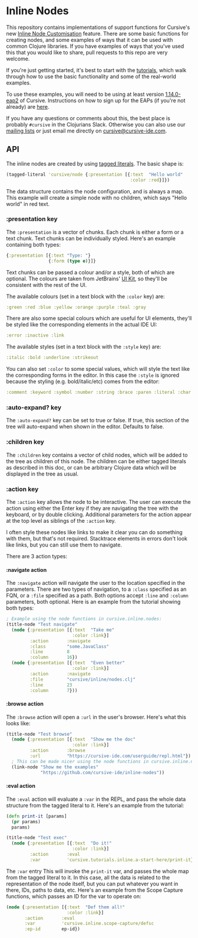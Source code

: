 # Inline Nodes

This repository contains implementations of support functions for Cursive's new 
[Inline Node Customisation](https://cursive-ide.com/blog/customising-inline-nodes.html) feature. There are some basic functions for creating nodes,
and some examples of ways that it can be used with common Clojure libraries. If you have 
examples of ways that you've used this that you would like to share, pull requests to this 
repo are very welcome.

If you're just getting started, it's best to start with the 
[tutorials](https://github.com/cursive-ide/inline-tutorials), which walk through how to use
the basic functionality and some of the real-world examples. 

To use these examples, you will need to be using at least version
[1.14.0-eap2](https://cursive-ide.com/blog/cursive-1.14.0-eap2.html) of Cursive. Instructions on how to sign up for
the EAPs (if you're not already) are
[here](https://cursive-ide.com/userguide/#choosing-to-receive-eap-beta-builds).

If you have any questions or comments about this, the best place is probably `#cursive` in 
the Clojurians Slack. Otherwise you can also use our [mailing lists](https://cursive-ide.com/mailinglist.html) or just email me
directly on [cursive@cursive-ide.com](mailto:cursive@cursive-ide.com).


## API

The inline nodes are created by using 
[tagged literals](https://clojure.org/reference/reader#tagged_literals). The basic shape is:

```clojure
(tagged-literal 'cursive/node {:presentation [{:text  "Hello world"
                                               :color :red}]})
```

The data structure contains the node configuration, and is always a map. This example will 
create a simple node with no children, which says "Hello world" in red text.

### :presentation key

The `:presentation` is a vector of chunks. Each chunk is either a form or a text chunk.
Text chunks can be individually styled. Here's an example containing both types:

```clojure
{:presentation [{:text "Type: "}
                {:form (type e)}]}
```

Text chunks can be passed a colour and/or a style, both of which are optional. The colours
are taken from JetBrains' 
[UI Kit](https://www.figma.com/design/UowbJhRZZgcqa5Wmb4npee/Int-UI-Kit-(Community)?node-id=305-26005&node-type=canvas),
so they'll be consistent with the rest of the UI. 

The available colours (set in a text block with the `:color` key) are:

```clojure
:green :red :blue :yellow :orange :purple :teal :gray
```

There are also some special colours which are useful for UI elements, they'll be styled
like the corresponding elements in the actual IDE UI:

```clojure
:error :inactive :link
```

The available styles (set in a text block with the `:style` key) are:

```clojure
:italic :bold :underline :strikeout
```

You can also set `:color` to some special values, which will style the text like
the corresponding forms in the editor. In this case the `:style` is ignored because
the styling (e.g. bold/italic/etc) comes from the editor:

```clojure
:comment :keyword :symbol :number :string :brace :paren :literal :char
```

### :auto-expand? key

The `:auto-expand?` key can be set to true or false. If true, this section of the tree will
auto-expand when shown in the editor. Defaults to false.

### :children key

The `:children` key contains a vector of child nodes, which will be added to the tree as
children of this node. The children can be either tagged literals as described in this doc,
or can be arbitrary Clojure data which will be displayed in the tree as usual.

### :action key

The `:action` key allows the node to be interactive. The user can execute the action using
either the Enter key if they are navigating the tree with the keyboard, or by double 
clicking. Additional parameters for the action appear at the top level as siblings of the
`:action` key.

I often style these nodes like links to make it clear you can do something with
them, but that's not required. Stacktrace elements in errors don't look like
links, but you can still use them to navigate.

There are 3 action types:

#### :navigate action

The `:navigate` action will navigate the user to the location specified in the parameters.
There are two types of navigation, to a `:class` specified as an FQN, or a `:file` specified
as a path. Both options accept `:line` and `:column` parameters, both optional. Here is an 
example from the tutorial showing both types:

```clojure
; Example using the node functions in cursive.inline.nodes:
(title-node "Test navigate"
  (node {:presentation [{:text  "Take me"
                         :color :link}]
         :action       :navigate
         :class        "some.JavaClass"
         :line         8
         :column       16})
  (node {:presentation [{:text  "Even better"
                         :color :link}]
         :action       :navigate
         :file         "cursive/inline/nodes.clj"
         :line         23
         :column       7}))
```

#### :browse action

The `:browse` action will open a `:url` in the user's browser. Here's what this looks like:

```clojure
(title-node "Test browse"
  (node {:presentation [{:text  "Show me the doc"
                         :color :link}]
         :action       :browse
         :url          "https://cursive-ide.com/userguide/repl.html"})
  ; This can be made nicer using the node functions in cursive.inline.nodes:
  (link-node "Show me the examples"
             "https://github.com/cursive-ide/inline-nodes"))
```

#### :eval action

The `:eval` action will evaluate a `:var` in the REPL, and pass the whole data structure from
the tagged literal to it. Here's an example from the tutorial:

```clojure
(defn print-it [params]
  (pr params)
  params)

(title-node "Test exec"
  (node {:presentation [{:text  "Do it!"
                         :color :link}]
         :action       :eval
         :var          'cursive.tutorials.inline.a-start-here/print-it}))
```

The `:var` entry This will invoke the `print-it` var, and passes the whole map from the tagged literal to it.
In this case, all the data is related to the representation of the node itself, but you can
put whatever you want in there, IDs, paths to data, etc. Here's an example from the Scope
Capture functions, which passes an ID for the var to operate on:

```clojure
(node {:presentation [{:text  "Def them all!"
                       :color :link}]
       :action       :eval
       :var          'cursive.inline.scope-capture/defsc
       :ep-id        ep-id})
```
